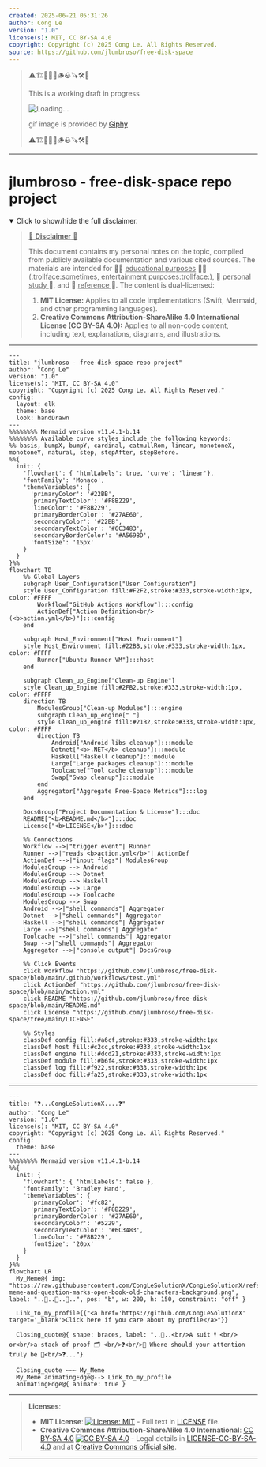 ```yaml
---
created: 2025-06-21 05:31:26
author: Cong Le
version: "1.0"
license(s): MIT, CC BY-SA 4.0
copyright: Copyright (c) 2025 Cong Le. All Rights Reserved.
source: https://github.com/jlumbroso/free-disk-space
---
```



> ⚠️🏗️🚧🦺🧱🪵🪨🪚🛠️👷
> 
> This is a working draft in progress
> 
> ![Loading...](https://media0.giphy.com/media/v1.Y2lkPTc5MGI3NjExZmd2OHpkYmJvM3Mxc2p3aHdjOTE5cTYwMXVxbW9qc3hoZ244ZXRkaiZlcD12MV9pbnRlcm5hbF9naWZfYnlfaWQmY3Q9Zw/TsO3cLxeE8DNsztZyv/giphy.gif)
>
> gif image is provided by [Giphy](https://giphy.com)
> 
> ⚠️🏗️🚧🦺🧱🪵🪨🪚🛠️👷


----


# jlumbroso - free-disk-space repo project
<details open>
<summary>Click to show/hide the full disclaimer.</summary>
   
> <ins>📢 **Disclaimer** 🚨</ins>
>
> This document contains my personal notes on the topic,
> compiled from publicly available documentation and various cited sources.
> The materials are intended for 👨‍🎓 <ins>educational purposes</ins> 👨‍🎓 (<ins>:trollface:sometimes, entertainment purposes:trollface:</ins>), 📖 <ins> personal study </ins> 📖, and 🔖 <ins> reference </ins> 🔖.
> The content is dual-licensed:
> 1. **MIT License:** Applies to all code implementations (Swift, Mermaid, and other programming languages).
> 2. **Creative Commons Attribution-ShareAlike 4.0 International License (CC BY-SA 4.0):** Applies to all non-code content, including text, explanations, diagrams, and illustrations.

</details>


---

```mermaid
---
title: "jlumbroso - free-disk-space repo project"
author: "Cong Le"
version: "1.0"
license(s): "MIT, CC BY-SA 4.0"
copyright: "Copyright (c) 2025 Cong Le. All Rights Reserved."
config:
  layout: elk
  theme: base
  look: handDrawn
---
%%%%%%%% Mermaid version v11.4.1-b.14
%%%%%%%% Available curve styles include the following keywords:
%% basis, bumpX, bumpY, cardinal, catmullRom, linear, monotoneX, monotoneY, natural, step, stepAfter, stepBefore.
%%{
  init: {
    'flowchart': { 'htmlLabels': true, 'curve': 'linear'},
    'fontFamily': 'Monaco',
    'themeVariables': {
      'primaryColor': '#22BB',
      'primaryTextColor': '#F8B229',
      'lineColor': '#F8B229',
      'primaryBorderColor': '#27AE60',
      'secondaryColor': '#22BB',
      'secondaryTextColor': '#6C3483',
      'secondaryBorderColor': '#A569BD',
      'fontSize': '15px'
    }
  }
}%%
flowchart TB
    %% Global Layers
    subgraph User_Configuration["User Configuration"]
    style User_Configuration fill:#F2F2,stroke:#333,stroke-width:1px, color: #FFFF
        Workflow["GitHub Actions Workflow"]:::config
        ActionDef["Action Definition<br/>(<b>action.yml</b>)"]:::config
    end

    subgraph Host_Environment["Host Environment"]
    style Host_Environment fill:#22BB,stroke:#333,stroke-width:1px, color: #FFFF
        Runner["Ubuntu Runner VM"]:::host
    end

    subgraph Clean_up_Engine["Clean-up Engine"]
    style Clean_up_Engine fill:#2FB2,stroke:#333,stroke-width:1px, color: #FFFF
    direction TB
        ModulesGroup["Clean-up Modules"]:::engine
        subgraph Clean_up_engine[" "]
        style Clean_up_engine fill:#21B2,stroke:#333,stroke-width:1px, color: #FFFF
        direction TB
            Android["Android libs cleanup"]:::module
            Dotnet["<b>.NET</b> cleanup"]:::module
            Haskell["Haskell cleanup"]:::module
            Large["Large packages cleanup"]:::module
            Toolcache["Tool cache cleanup"]:::module
            Swap["Swap cleanup"]:::module
        end
        Aggregator["Aggregate Free-Space Metrics"]:::log
    end

    DocsGroup["Project Documentation & License"]:::doc
    README["<b>README.md</b>"]:::doc
    License["<b>LICENSE</b>"]:::doc

    %% Connections
    Workflow -->|"trigger event"| Runner
    Runner -->|"reads <b>action.yml</b>"| ActionDef
    ActionDef -->|"input flags"| ModulesGroup
    ModulesGroup --> Android
    ModulesGroup --> Dotnet
    ModulesGroup --> Haskell
    ModulesGroup --> Large
    ModulesGroup --> Toolcache
    ModulesGroup --> Swap
    Android -->|"shell commands"| Aggregator
    Dotnet -->|"shell commands"| Aggregator
    Haskell -->|"shell commands"| Aggregator
    Large -->|"shell commands"| Aggregator
    Toolcache -->|"shell commands"| Aggregator
    Swap -->|"shell commands"| Aggregator
    Aggregator -->|"console output"| DocsGroup

    %% Click Events
    click Workflow "https://github.com/jlumbroso/free-disk-space/blob/main/.github/workflows/test.yml"
    click ActionDef "https://github.com/jlumbroso/free-disk-space/blob/main/action.yml"
    click README "https://github.com/jlumbroso/free-disk-space/blob/main/README.md"
    click License "https://github.com/jlumbroso/free-disk-space/tree/main/LICENSE"

    %% Styles
    classDef config fill:#a6cf,stroke:#333,stroke-width:1px
    classDef host fill:#c2cc,stroke:#333,stroke-width:1px
    classDef engine fill:#dcd21,stroke:#333,stroke-width:1px
    classDef module fill:#b6f4,stroke:#333,stroke-width:1px
    classDef log fill:#f922,stroke:#333,stroke-width:1px
    classDef doc fill:#fa25,stroke:#333,stroke-width:1px
```

-----

```mermaid
---
title: "❓...CongLeSolutionX....❓"
author: "Cong Le"
version: "1.0"
license(s): "MIT, CC BY-SA 4.0"
copyright: "Copyright (c) 2025 Cong Le. All Rights Reserved."
config:
  theme: base
---
%%%%%%%% Mermaid version v11.4.1-b.14
%%{
  init: {
    'flowchart': { 'htmlLabels': false },
    'fontFamily': 'Bradley Hand',
    'themeVariables': {
      'primaryColor': '#fc82',
      'primaryTextColor': '#F8B229',
      'primaryBorderColor': '#27AE60',
      'secondaryColor': '#5229',
      'secondaryTextColor': '#6C3483',
      'lineColor': '#F8B229',
      'fontSize': '20px'
    }
  }
}%%
flowchart LR
  My_Meme@{ img: "https://raw.githubusercontent.com/CongLeSolutionX/CongLeSolutionX/refs/heads/main/assets/images/My-meme-and-question-marks-open-book-old-characters-background.png", label: "..🙉..👀..📖..", pos: "b", w: 200, h: 150, constraint: "off" }

  Link_to_my_profile{{"<a href='https://github.com/CongLeSolutionX' target='_blank'>Click here if you care about my profile</a>"}}

  Closing_quote@{ shape: braces, label: "..👀..<br/>A suit 🕴️ <br/> or<br/>a stack of proof 🗂️ <br/>❓<br/>💭 Where should your attention truly be 💬<br/>❓..."}

  Closing_quote ~~~ My_Meme
  My_Meme animatingEdge@--> Link_to_my_profile
  animatingEdge@{ animate: true }

```

---
><b>Licenses</b>:
>
>- <b>MIT License</b>:  [![License: MIT](https://img.shields.io/badge/License-MIT-yellow.svg)](LICENSE) - Full text in [LICENSE](LICENSE) file.
>- <b>Creative Commons Attribution-ShareAlike 4.0 International</b>: [CC BY-SA 4.0](https://creativecommons.org/licenses/by-sa/4.0/) [![CC BY-SA 4.0](https://licensebuttons.net/l/by-sa/4.0/88x31.png)](https://creativecommons.org/licenses/by-sa/4.0/) - Legal details in [LICENSE-CC-BY-SA-4.0](THE_PAST/LICENSE-CC-BY-SA-4.0) and at [Creative Commons official site](https://creativecommons.org/licenses/by-sa/4.0/).
>
---
